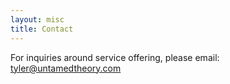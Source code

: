 ```yaml
---
layout: misc
title: Contact
---
```


For inquiries around service offering, please email: [tyler@untamedtheory.com](mailto:tyler@untamedtheory.com)
